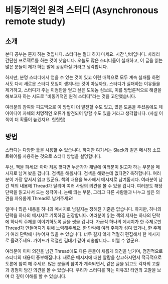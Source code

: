 # 비동기적인 원격 스터디 (Asynchronous remote study)

## 소개
본디 공부는 혼자 하는 것입니다.
스터디는 절대 하지 마세요. 시간 낭비입니다.
차라리 간단한 프로젝트를 하는 것이 낫습니다.
오늘도 많은 스터디들이 실패하고, 이 글을 읽는 많은 분들이 제가 하는 말에 공감하실 거라고 생각합니다.

하지만, 분명 스터디에서 얻을 수 있는 것이 있고 이런 매력으로 모두 계속 실패를 하면서도 다시 새로운 스터디 모임이 생겨나는 것이 아닐까요.
스터디가 실패하는 이유들을 제거하고, 스터디가 주는 이점만을 얻고 싶은 도둑놈 심보로,
이를 방법론적으로 해결을 해보고자 하는 시도로 "비동기적인 원격 스터디"라는 것을 고안했습니다.

여러분의 참여와 피드백으로 이 방법이 더 발전할 수도 있고, 
많은 도움을 주셨음에도 제 아이디어 자체의 치명적인 오류가 발견되어 망할 수도 있을 거라고 생각합니다. (사실 이쪽이 더 확률이 높겠지요. 헛헛헛)

## 방법
스터디는 다양한 툴을 사용할 수 있습니다. 하지만 여기서는 Slack과 같은 메시징 소프트웨어를 사용하는 것으로 스터디 방법을 설명합니다.

우선, 책을 펴세요!
아마 처음 폇다면 누군가가 채널에 여러분이 읽고자 하는 부분을 메시지로 남겨 놨을 겁니다. 검색을 해봅시다.
검색을 해봤는데 없다면? 축하합니다. 여러분이 가장 앞서서 읽고 있군요. 책의 내용을 복사해서 메시지로 남겨둡시다.
여러분이 남긴 책의 내용에 Thread가 달리며 여러 사람의 의견을 볼 수 있을 겁니다. 
여러분도 해당 단락을 읽고나서 드는 생각이나, 눈에 띄는 부분, 그리고 다른 사람들과 나누고 싶은 의견을 자유롭게 Thread로 남겨주세요!

얼마나 많은 내용을 하나의 메시지로 남길지는 정해진 기준은 없습니다. 하지만, 하나의 단락을 하나의 메시지로 기록하길 권장합니다.
여러분이 읽는 책의 저자는 하나의 단락에 하나의 주제를 이야기하도록 글을 썻을 겁니다. 가급적 하나의 메시지가 한 주제로만 Thread가 만들어지기 위해 노력해주세요.
한 단락에 여러 주제가 섞여 있거나, 한 주제가 여러 단락에 나누어져 있을 수 있습니다. 너무 길지 않게 적절히 편집해서 한 메시지로 올려주세요. 
가이드가 적절한 김대기 같아 죄송합니다... 어쩔 수 없군요.

여러분이 이미 의견을 남긴 Thread에도 다른 분들이 새롭게 의견을 남기며, 점진적으로 스터디의 내용이 풍부해집니다.
새로운 메시지에 대한 알람을 참고하시면서 적극적으로 토론에 참여 해 주세요.
많은 분들의 참여가 계속되면서, 같은 글을 읽고도 각자의 고찰과 경험이 담긴 의견을 볼 수 있습니다.
우리가 스터디를 하는 이유죠! 타인의 고찰을 보며 더 깊이 이해를 할 수 있습니다.
